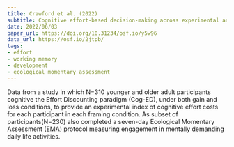 ```yaml
---
title: Crawford et al. (2022)
subtitle: Cognitive effort-based decision-making across experimental and daily life indices in younger and older adults
date: 2022/06/03
paper_url: https://doi.org/10.31234/osf.io/y5w96
data_url: https://osf.io/2jtpb/
tags:
- effort
- working memory
- development
- ecological momentary assessment
---
```


Data from a study in which N=310 younger and older adult participants cognitive the Effort Discounting paradigm (Cog-ED), under both gain and loss conditions, to provide an experimental index of cognitive effort costs for each participant in each framing condition. As subset of participants(N=230) also completed a seven-day Ecological Momentary Assessment (EMA) protocol measuring engagement in mentally demanding daily life activities.
